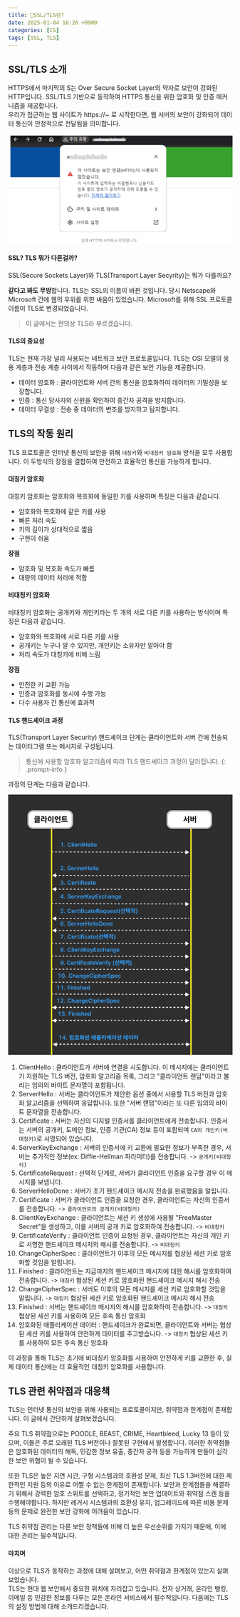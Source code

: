 ```yaml
---
title: 💬SSL/TLS란? 
date: 2025-01-04 16:26 +0900
categories: [CS]
tags: [SSL, TLS]
---
```


## SSL/TLS 소개 

HTTPS에서 마지막의 S는 Over Secure Socket Layer의 약자로 보안이 강화된 HTTP입니다. SSL/TLS 기반으로 동작하여 HTTPS 통신을 위한 암호화 및 인증 메커니즘을 제공합니다.  
우리가 접근하는 웹 사이트가 https://~ 로 시작한다면, 웹 서버의 보안이 강화되어 데이터 통신이 안정적으로 전달됨을 의미합니다.  

![no_https](https://github.com/Euihyunee/euihyunee.github.io/blob/main/_posts/img/no_https.png?raw=true)

#### SSL? TLS 뭐가 다른걸까?

SSL(Secure Sockets Layer)와 TLS(Transport Layer Secyrity)는 뭐가 다를까요? 

**같다고 봐도 무방**합니다. TLS는 SSL의 이름이 바뀐 것입니다. 당시 Netscape와 Microsoft 간에 웹의 우위를 위한 싸움이 있었습니다. Microsoft를 위해 SSL 프로토콜 이름이 TLS로 변경되었습니다. 

> 이 글에서는 편의상 TLS라 부르겠습니다. 

#### TLS의 중요성

TLS는 현재 가장 널리 사용되는 네트워크 보안 프로토콜입니다. TLS는 OSI 모델의 응용 계층과 전송 계층 사이에서 작동하며 다음과 같은 보안 기능을 제공합니다. 

- 데이터 암호화 : 클라이언트와 서버 간의 통신을 암호화하여 데이터의 기밀성을 보장합니다. 
- 인증 : 통신 당사자의 신원을 확인하여 중간자 공격을 방지합니다. 
- 데이터 무결성 : 전송 중 데이터의 변조를 방지하고 탐지합니다. 

## TLS의 작동 원리

TLS 프로토콜은 인터넷 통신의 보안을 위해 `대칭키`와 `비대칭키 암호화` 방식을 모두 사용합니다. 이 두방식의 장점을 결합하여 안전하고 효율적인 통신을 가능하게 합니다. 

#### 대칭키 암호화 

대칭키 암호화는 암호화와 복호화에 동일한 키를 사용하며 특징은 다음과 같습니다. 

- 암호화와 복호화에 같은 키를 사용
- 빠른 처리 속도
- 키의 길이가 상대적으로 짧음
- 구현이 쉬움

**장점**
- 암호화 및 복호화 속도가 빠름
- 대량의 데이터 처리에 적합

#### 비대칭키 암호화

비대칭키 암호화는 공개키와 개인키라는 두 개의 서로 다른 키를 사용하는 방식이며 특징은 다음과 같습니다. 

- 암호화와 복호화에 서로 다른 키를 사용
- 공개키는 누구나 알 수 있지만, 개인키는 소유자만 알아야 함 
- 처리 속도가 대칭키에 비해 느림

**장점**
- 안전한 키 교환 가능
- 인증과 암호화를 동시에 수행 가능
- 다수 사용자 간 통신에 효과적


#### TLS 핸드셰이크 과정

TLS(Transport Layer Security) 핸드셰이크 단계는 클라이언트와 서버 간에 전송되는 데이터그램 또는 메시지로 구성됩니다. 

> 통신에 사용할 암호화 알고리즘에 따라 TLS 핸드셰이크 과정이 달라집니다.
{: .prompt-info }

과정의 단계는 다음과 같습니다. 


![tls_handshake](https://github.com/Euihyunee/euihyunee.github.io/blob/main/_posts/img/tls_handshake.png?raw=true)

1. ClientHello : 클라이언트가 서버에 연결을 시도합니다. 이 메시지에는 클라이언트가 지원하는 TLS 버전, 암호화 알고리즘 목록, 그리고 "클라이언트 랜덤"이라고 불리는 임의의 바이트 문자열이 포함됩니다. 
2. ServerHello : 서버는 클라이언트가 제안한 옵션 중에서 사용할 TLS 버전과 암호화 알고리즘을 선택하여 응답합니다. 또한 "서버 랜덤"이라는 또 다른 임의의 바이트 문자열을 전송합니다. 
3. Certificate : 서버는 자신의 디지털 인증서를 클라이언트에게 전송합니다. 인증서는 서버의 공개키, 도메인 정보, 인증 기관(CA) 정보 등이 포함되며 `CA의 개인키(비대칭키)`로 서명되어 있습니다.
4. ServerKeyExchange : 서버의 인증서에 키 교환에 필요한 정보가 부족한 경우, 서버는 추가적인 정보(ex: Diffie-Hellman 파라미터)를 전송합니다. -> `공개키(비대칭키)` 
5. CertificateRequest : 선택적 단계로, 서버가 클라이언트 인증을 요구할 경우 이 메시지를 보냅니다.
6. ServerHelloDone : 서버가 초기 핸드셰이크 메시지 전송을 완료했음을 알립니다.
7. Certificate : 서버가 클라이언트 인증을 요청한 경우, 클라이언트는 자신의 인증서를 전송합니다. -> `클라이언트의 공개키(비대칭키)` 
8. ClientKeyExchange : 클라이언트는 세션 키 생성에 사용될 "FreeMaster Secret"을 생성하고, 이를 서버의 공개 키로 암호화하여 전송합니다. -> `비대칭키`
9. CertificateVerify : 클라이언트 인증이 요청된 경우, 클라이언트는 자신의 개인 키로 서명한 핸드셰이크 메시지의 해시를 전송합니다. -> `비대칭키`
10. ChangeCipherSpec : 클라이언트가 이후의 모든 메시지를 협상된 세션 키로 암호화할 것임을 알립니다.
11. Finished : 클라이언트는 지금까지의 핸드셰이크 메시지에 대한 해시를 암호화하여 전송합니다. -> `대칭키` 협상된 세션 키로 암호화된 핸드셰이크 메시지 해시 전송
12. ChangeCipherSpec : 서버도 이후의 모든 메시지를 세션 키로 암호화할 것임을 알립니다. -> `대킹키` 협상된 세션 키로 암호화된 핸드셰이크 메시지 해시 전송 
13. Finished : 서버는 핸드셰이크 메시지의 해시를 암호화하여 전송합니다. -> `대칭키` 협상된 세션 키를 사용하여 모든 후속 통신 암호화 
14. 암호화된 애플리케이션 데이터 : 핸드셰이크가 완료되면, 클라이언트와 서버는 협상된 세션 키를 사용하여 안전하게 데이터를 주고받습니다. -> `대칭키` 협상된 세션 키를 사용하여 모든 후속 통신 암호화

이 과정을 통해 TLS는 초기에 비대칭키 암호화를 사용하여 안전하게 키를 교환한 후, 실제 데이터 통신에는 더 효율적인 대칭키 암호화를 사용합니다. 


## TLS 관련 취약점과 대응책

TLS는 인터넷 통신의 보안을 위해 사용되는 프로토콜이지만, 취약점과 한계점이 존재합니다. 이 글에서 간단하게 살펴보겠습니다. 

주요 TLS 취약점으로는 POODLE, BEAST, CRIME, Heartbleed, Lucky 13 등이 있으며, 이들은 주로 오래된 TLS 버전이나 잘못된 구현에서 발생합니다. 이러한 취약점들은 암호화된 데이터의 해독, 민감한 정보 유출, 중간자 공격 등을 가능하게 만들어 심각한 보안 위협이 될 수 있습니다.  

또한 TLS은 높은 지연 시간, 구형 시스템과의 호환성 문제, 최신 TLS 1.3버전에 대한 제한적인 지원 등의 이유로 어쩔 수 없는 한계점이 존재합니다. 보안과 한계점들을 해결하기 위해서 강력한 암호 스위트를 선택하고, 정기적인 보안 업데이트와 취약점 스캔 등을 수행해야합니다. 하지만 레거시 시스템과의 호환성 유지, 업그레이드에 따른 비용 문제 등의 문제로 완전한 보안 강화에 어려움이 있습니다. 

TLS 취약점 관리는 다른 보안 정책들에 비해 더 높은 우선순위를 가지기 때문에, 이에 대한 관리는 필수적입니다.

#### 마치며

이상으로 TLS가 동작하는 과정에 대해 살펴보고, 어떤 취약점과 한계점이 있는지 살펴보았습니다.  
TLS는 현대 웹 보안에서 중요한 위치에 자리잡고 있습니다. 전자 상거래, 온라인 뱅킹, 이메일 등 민감한 정보를 다루는 모든 온라인 서비스에서 필수적입니다. 다음에는 TLS의 설정 방법에 대해 소개드리겠습니다. 